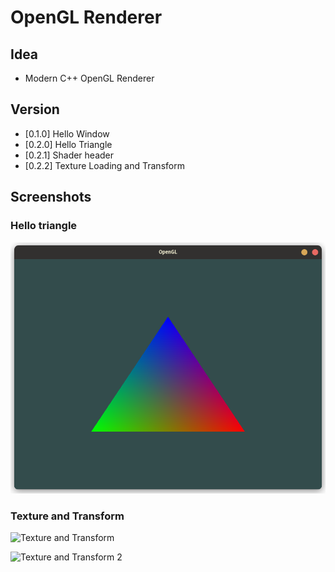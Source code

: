 # OpenGL Renderer

## Idea
- Modern C++ OpenGL Renderer
## Version

- [0.1.0] Hello Window
- [0.2.0] Hello Triangle
- [0.2.1] Shader header
- [0.2.2] Texture Loading and Transform

## Screenshots

### Hello triangle

![Hello Triangle](screenshots/hello_triangle.png)

### Texture and Transform

![Texture and Transform](screenshots/texture_trans.gif)

![Texture and Transform 2](screenshots/texture_trans_demo2.gif)